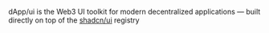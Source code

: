 dApp/ui is the Web3 UI toolkit for modern decentralized applications — built directly on top of the [shadcn/ui](https://ui.shadcn.com/) registry

